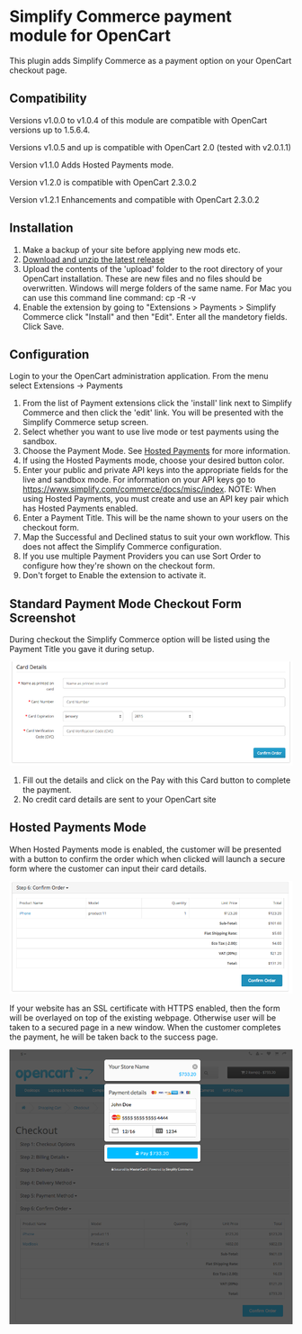 
# Simplify Commerce payment module for OpenCart

This plugin adds Simplify Commerce as a payment option on your OpenCart checkout page.

## Compatibility
Versions v1.0.0 to v1.0.4 of this module are compatible with OpenCart versions up to 1.5.6.4.

Versions v1.0.5 and up is compatible with OpenCart 2.0 (tested with v2.0.1.1)

Version v1.1.0 Adds Hosted Payments mode.

Version v1.2.0 is compatible with OpenCart 2.3.0.2

Version v1.2.1 Enhancements and compatible with OpenCart 2.3.0.2

## Installation
1. Make a backup of your site before applying new mods etc. 
2. [Download and unzip the latest release](https://github.com/simplifycom/simplify-opencart-module/releases/latest)
3. Upload the contents of the 'upload' folder to the root directory of your OpenCart installation. These are new files and no files should be overwritten.  Windows will merge folders of the same name.  For Mac you can use this command line command: cp -R -v
4. Enable the extension by going to "Extensions > Payments > Simplify Commerce click "Install" and then "Edit". Enter all the mandetory fields. Click Save.

## Configuration

Login to your the OpenCart administration application. From the menu select Extensions -> Payments

1. From the list of Payment extensions click the 'install' link next to Simplify Commerce and then click the 'edit' link. You will be presented with the Simplify Commerce setup screen.
2. Select whether you want to use live mode or test payments using the sandbox.
3. Choose the Payment Mode. See [Hosted Payments](https://www.simplify.com/commerce/docs/tools/hosted-payments) for more information.
4. If using the Hosted Payments mode, choose your desired button color.
5. Enter your public and private API keys into the appropriate fields for the live and sandbox mode. For information on your API keys go to https://www.simplify.com/commerce/docs/misc/index. NOTE: When using Hosted Payments, you must create and use an API key pair which has Hosted Payments enabled.
6. Enter a Payment Title. This will be the name shown to your users on the checkout form.
7. Map the Successful and Declined status to suit your own workflow. This does not affect the Simplify Commerce configuration.
8. If you use multiple Payment Providers you can use Sort Order to configure how they're shown on the checkout form.
9. Don't forget to Enable the extension to activate it.

## Standard Payment Mode Checkout Form Screenshot

During checkout the Simplify Commerce option will be listed using the Payment Title you gave it during setup.

![Simplify OpenCart Settings](extensions_opencart_pay.png "Simplify OpenCart Settings")

1. Fill out the details and click on the Pay with this Card button to complete the payment.
2. No credit card details are sent to your OpenCart site

## Hosted Payments Mode
When Hosted Payments mode is enabled, the customer will be presented with a button to confirm the order which when clicked will launch a secure form where the customer can input their card details.

![Hosted Payments Button](hp1.png "Hosted Payments Button")

If your website has an SSL certificate with HTTPS enabled, then the form will be overlayed on top of the existing webpage. Otherwise user will be taken to a secured page in a new window. When the customer completes the payment, he will be taken back to the success page.

![Hosted Payments Checkout View](hp2.png "Hosted Payments Checkout View")

